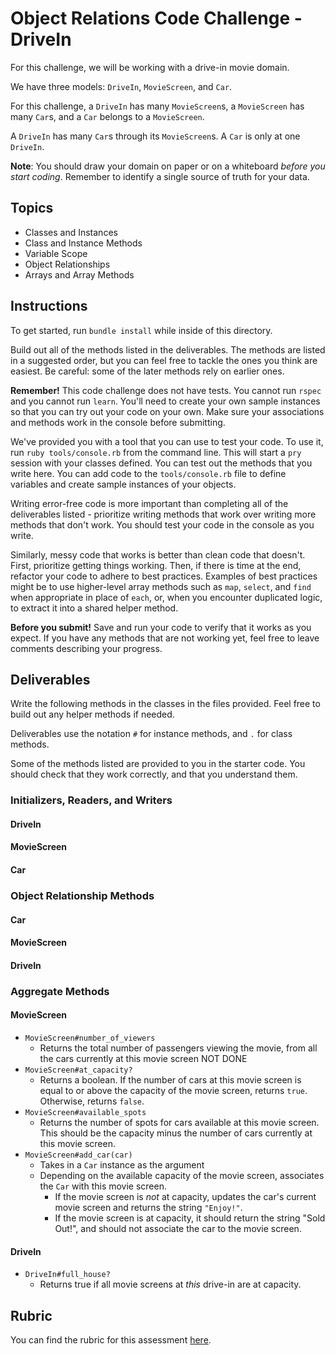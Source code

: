 # Object Relations Code Challenge - DriveIn

For this challenge, we will be working with a drive-in movie domain.

We have three models: `DriveIn`, `MovieScreen`, and `Car`.

For this challenge, a `DriveIn` has many `MovieScreen`s, a `MovieScreen` has many `Car`s, and a `Car` belongs to a `MovieScreen`.

A `DriveIn` has many `Car`s through its `MovieScreen`s. A `Car` is only at one `DriveIn`.

**Note**: You should draw your domain on paper or on a whiteboard _before you start coding_. Remember to identify a single source of truth for your data.

## Topics

- Classes and Instances
- Class and Instance Methods
- Variable Scope
- Object Relationships
- Arrays and Array Methods

## Instructions

To get started, run `bundle install` while inside of this directory.

Build out all of the methods listed in the deliverables. The methods are listed in a suggested order, but you can feel free to tackle the ones you think are easiest. Be careful: some of the later methods rely on earlier ones.

**Remember!** This code challenge does not have tests. You cannot run `rspec` and you cannot run `learn`. You'll need to create your own sample instances so that you can try out your code on your own. Make sure your associations and methods work in the console before submitting.

We've provided you with a tool that you can use to test your code. To use it, run `ruby tools/console.rb` from the command line. This will start a `pry` session with your classes defined. You can test out the methods that you write here. You can add code to the `tools/console.rb` file to define variables and create sample instances of your objects.

Writing error-free code is more important than completing all of the deliverables listed - prioritize writing methods that work over writing more methods that don't work. You should test your code in the console as you write.

Similarly, messy code that works is better than clean code that doesn't. First, prioritize getting things working. Then, if there is time at the end, refactor your code to adhere to best practices. Examples of best practices might be to use higher-level array methods such as `map`, `select`, and `find` when appropriate in place of `each`, or, when you encounter duplicated logic, to extract it into a shared helper method.

**Before you submit!** Save and run your code to verify that it works as you expect. If you have any methods that are not working yet, feel free to leave comments describing your progress.

## Deliverables

Write the following methods in the classes in the files provided. Feel free to build out any helper methods if needed.

Deliverables use the notation `#` for instance methods, and `.` for class methods.

Some of the methods listed are provided to you in the starter code. You should check that they work correctly, and that you understand them.

### Initializers, Readers, and Writers

#### DriveIn

<!-- - `DriveIn#initialize(name)`
  - A drive-in should be initialized with a `name` as a string.
  - The name **cannot** be changed after the drive-in is initialized.
- `DriveIn#name`
  - should return the name of the `DriveIn` -->

#### MovieScreen

<!-- - `MovieScreen#initialize(movie_title, capacity, drive_in)`
  - A movie screen should be initialized with a movie title as a string, capacity (as an integer), and a `drive_in` object.
  - The movie title, capacity, and drive in **cannot** be changed after the MovieScreen is initialized.
- `MovieScreen#movie_title`
  - should return the movie title
- `MovieScreen#capacity`
  - should return the `MovieScreen`'s capacity
- `MovieScreen#drive_in`
  - should return the `DriveIn` associated with this `MovieScreen` -->
<!-- - `MovieScreen.all_screens`
  - Returns an array of all movie screens that have been created. -->

#### Car

<!-- - `Car#initialize(passenger_count)`
  - A car should be initialized with a `passenger_count` (as an integer).
  - the passenger count **can** be changed after the `Car` is initialized
- `Car#passenger_count`
  - Returns the number of passengers in the car. -->
<!-- - `Car.all`
  - Returns an array of all car instances that have been created. -->

### Object Relationship Methods

#### Car

<!-- - `Car#current_movie_screen`
  - Returns the current movie screen that a particular car is associated with. -->
<!-- - `Car#current_movie_screen=`
  - Assigns a movie screen object to a particular car to indicate which movie screen that car is currently at.
  - **Note:** this will happen _after_ a car has already been created. -->

#### MovieScreen

<!-- - `MovieScreen#cars`
  - Returns an array of all cars currently at this movie screen. -->

#### DriveIn

<!-- - `DriveIn#screens`
  - Returns an array of all movie screens at this drive-in. -->
  

### Aggregate Methods

#### MovieScreen

- `MovieScreen#number_of_viewers`
  - Returns the total number of passengers viewing the movie, from all the cars currently at this movie screen NOT DONE
- `MovieScreen#at_capacity?`
  - Returns a boolean. If the number of cars at this movie screen is equal to or above the capacity of the movie screen, returns `true`. Otherwise, returns `false`. 
- `MovieScreen#available_spots`
  - Returns the number of spots for cars available at this movie screen. This should be the capacity minus the number of cars currently at this movie screen.
- `MovieScreen#add_car(car)`
  - Takes in a `Car` instance as the argument
  - Depending on the available capacity of the movie screen, associates the `Car` with this movie screen.
    - If the movie screen is _not_ at capacity, updates the car's current movie screen and returns the string `"Enjoy!"`.
    - If the movie screen is at capacity, it should return the string "Sold Out!", and should not associate the car to the movie screen.

#### DriveIn

<!-- - `DriveIn#whats_playing`
  - Returns an array of all the names of the movies playing at the movie screens at this drive-in. -->
- `DriveIn#full_house?`
  - Returns true if all movie screens at _this_ drive-in are at capacity.

## Rubric

You can find the rubric for this assessment [here](https://github.com/learn-co-curriculum/se-rubrics/blob/master/module-1.md).
